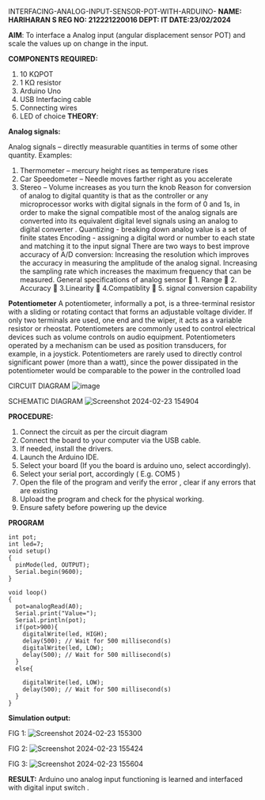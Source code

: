 INTERFACING-ANALOG-INPUT-SENSOR-POT-WITH-ARDUINO-
**NAME: HARIHARAN S
REG NO: 212221220016
DEPT: IT
DATE:23/02/2024**

**AIM**:  To interface a Analog  input (angular displacement sensor POT) and scale the values up on change in the input.

**COMPONENTS REQUIRED:**
1.	10 KΩPOT
2.	1 KΩ resistor 
3.	Arduino Uno 
4.	USB Interfacing cable 
5.	Connecting wires 
6.	LED of choice 
**THEORY**: 

**Analog signals:**

Analog signals – directly measurable quantities in terms of some other quantity.
Examples:
1. Thermometer – mercury height rises as temperature rises
2. Car Speedometer – Needle moves farther right as you accelerate
3. Stereo – Volume increases as you turn the knob
Reason for conversion of analog to digital quantity is that as the controller or any microprocessor works with digital signals in the form of 0 and 1s, in order to make the signal compatible  most of the analog signals are converted into its equivalent digital level signals using an analog to digital converter .
Quantizing - breaking down analog value is a set of finite states
Encoding - assigning a digital word or number to each state and matching it to the input signal
 There are two ways to best improve accuracy of A/D conversion:
Increasing the resolution which improves the accuracy in measuring the amplitude of the analog signal.
Increasing the sampling rate which increases the maximum frequency that can be measured.
General specifications of analog sensor
	1. Range
	2. Accuracy
	3.Linearity
	4.Compatiblity
	5. signal conversion capability

**Potentiometer**
A potentiometer, informally a pot, is a three-terminal resistor with a sliding or rotating contact that forms an adjustable voltage divider. If only two terminals are used, one end and the wiper, it acts as a variable resistor or rheostat.
Potentiometers are commonly used to control electrical devices such as volume controls on audio equipment. Potentiometers operated by a mechanism can be used as position transducers, for example, in a joystick. Potentiometers are rarely used to directly control significant power (more than a watt), since the power dissipated in the potentiometer would be comparable to the power in the controlled load

CIRCUIT DIAGRAM
![image](https://user-images.githubusercontent.com/36288975/163530788-eec3cdc3-95e8-4d2d-8349-6d0ea4c9439c.png)

SCHEMATIC DIAGRAM
![Screenshot 2024-02-23 154904](https://github.com/HS1707/EXPERIMENT-NO--02-INTERFACING-ANALOG-INPUT-SENSOR-POT-WITH-ARDUINO-/assets/117717427/3f78d4df-1f06-402d-8502-f694509dd914)

**PROCEDURE:**

1.	Connect the circuit as per the circuit diagram 
2.	Connect the board to your computer via the USB cable.
3.	If needed, install the drivers.
4.	Launch the Arduino IDE.
5.	Select your board (If you the board is arduino uno, select accordingly).
6.	Select your serial port, accordingly ( E.g. COM5 )
7.	Open the file of the program  and verify the error , clear if any errors that are existing 
8.	Upload the program and check for the physical working. 
9.	Ensure safety before powering up the device 



**PROGRAM**
```
int pot;
int led=7;
void setup()
{
  pinMode(led, OUTPUT);
  Serial.begin(9600);
}

void loop()
{
  pot=analogRead(A0);
  Serial.print("Value=");
  Serial.println(pot);
  if(pot>900){
    digitalWrite(led, HIGH);
    delay(500); // Wait for 500 millisecond(s)
    digitalWrite(led, LOW);
    delay(500); // Wait for 500 millisecond(s)
  }
  else{
    
    digitalWrite(led, LOW);
    delay(500); // Wait for 500 millisecond(s)
  }
}
```

**Simulation output:** 

FIG 1:
![Screenshot 2024-02-23 155300](https://github.com/HS1707/EXPERIMENT-NO--02-INTERFACING-ANALOG-INPUT-SENSOR-POT-WITH-ARDUINO-/assets/117717427/6a8f022c-48be-41c0-be35-d5c486aff2f6)

FIG 2:
![Screenshot 2024-02-23 155424](https://github.com/HS1707/EXPERIMENT-NO--02-INTERFACING-ANALOG-INPUT-SENSOR-POT-WITH-ARDUINO-/assets/117717427/773d2390-90f7-44ea-be6b-72a8794798e1)

FIG 3:
![Screenshot 2024-02-23 155604](https://github.com/HS1707/EXPERIMENT-NO--02-INTERFACING-ANALOG-INPUT-SENSOR-POT-WITH-ARDUINO-/assets/117717427/ad4913e3-2d2a-4488-a767-2c0a90b75ffd)


**RESULT:** 
Arduino uno analog input functioning is learned and interfaced with digital input switch .
